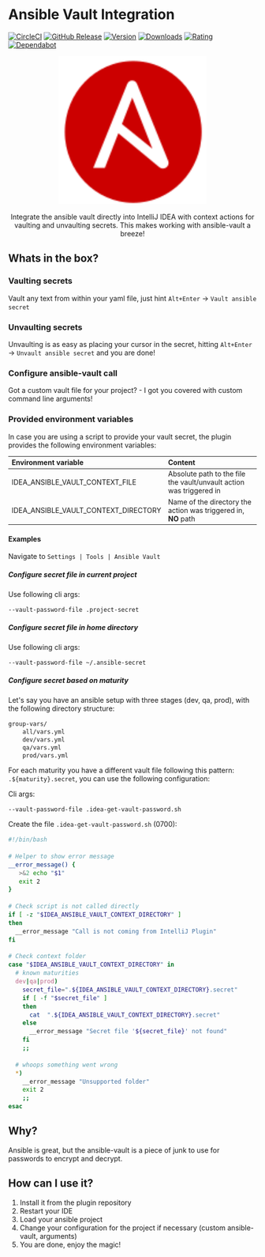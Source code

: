 Ansible Vault Integration
===
[![CircleCI](https://circleci.com/gh/timo-reymann/idea-ansible-vault-integration.svg?style=shield)](https://app.circleci.com/pipelines/github/timo-reymann/idea-ansible-vault-integration)
[![GitHub Release](https://img.shields.io/github/v/tag/timo-reymann/idea-ansible-vault-integration.svg?label=version)](https://github.com/timo-reymann/idea-ansible-vault-integration/releases)
[![Version](https://img.shields.io/jetbrains/plugin/v/14353-ansible-vault-integration)](https://plugins.jetbrains.com/plugin/14353-ansible-vault-integration/versions)
[![Downloads](https://img.shields.io/jetbrains/plugin/d/14353-ansible-vault-integration)](https://plugins.jetbrains.com/plugin/14353-ansible-vault-integration)
[![Rating](https://img.shields.io/jetbrains/plugin/r/rating/14353-ansible-vault-integration)](https://plugins.jetbrains.com/plugin/14353-ansible-vault-integration/reviews)
[![Dependabot](https://badgen.net/badge/Dependabot/enabled/green?icon=dependabot)](https://dependabot.com/)

<p align="center">
	<img width="300" src="./src/main/resources/META-INF/pluginIcon.svg">
</p>

<p align="center">
	Integrate the ansible vault directly into IntelliJ IDEA with context actions for vaulting and unvaulting secrets. This
	makes working with ansible-vault a breeze!
</p>

## Whats in the box?

### Vaulting secrets

Vault any text from within your yaml file, just hint ``Alt+Enter`` -> ``Vault ansible secret``

### Unvaulting secrets

Unvaulting is as easy as placing your cursor in the secret, hitting ``Alt+Enter`` -> ``Unvault ansible secret`` and you
are done!

### Configure ansible-vault call

Got a custom vault file for your project? - I got you covered with custom command line arguments!

### Provided environment variables

In case you are using a script to provide your vault secret, the plugin provides the following environment variables:

| Environment variable                  | Content                                                               |
| :------------------------------------ | :-------------------------------------------------------------------- |
| IDEA_ANSIBLE_VAULT_CONTEXT_FILE       | Absolute path to the file the vault/unvault action was triggered in   |
| IDEA_ANSIBLE_VAULT_CONTEXT_DIRECTORY  | Name of the directory the action was triggered in, **NO** path        |

#### Examples

Navigate to `Settings | Tools | Ansible Vault`

##### Configure secret file in current project

Use following cli args:

```
--vault-password-file .project-secret
```

##### Configure secret file in home directory

Use following cli args:

```
--vault-password-file ~/.ansible-secret
```

##### Configure secret based on maturity

Let's say you have an ansible setup with three stages (dev, qa, prod), with the following directory structure:

```
group-vars/
    all/vars.yml
    dev/vars.yml
    qa/vars.yml
    prod/vars.yml
```

For each maturity you have a different vault file following this pattern: `.${maturity}.secret`, you can use the following
configuration:

Cli args:
```
--vault-password-file .idea-get-vault-password.sh
```

Create the file `.idea-get-vault-password.sh` (0700):

```bash
#!/bin/bash

# Helper to show error message
__error_message() {
   >&2 echo "$1"
   exit 2
}

# Check script is not called directly
if [ -z "$IDEA_ANSIBLE_VAULT_CONTEXT_DIRECTORY" ]
then
  __error_message "Call is not coming from IntelliJ Plugin"
fi

# Check context folder
case "$IDEA_ANSIBLE_VAULT_CONTEXT_DIRECTORY" in
  # known maturities
  dev|qa|prod)
    secret_file=".${IDEA_ANSIBLE_VAULT_CONTEXT_DIRECTORY}.secret"
    if [ -f "$secret_file" ]
    then
      cat  ".${IDEA_ANSIBLE_VAULT_CONTEXT_DIRECTORY}.secret"
    else
      __error_message "Secret file '${secret_file}' not found"
    fi
    ;;

  # whoops something went wrong
  *)
    __error_message "Unsupported folder"
    exit 2
    ;;
esac
```

## Why?

Ansible is great, but the ansible-vault is a piece of junk to use for passwords to encrypt and decrypt.

## How can I use it?

1. Install it from the plugin repository
2. Restart your IDE
3. Load your ansible project
4. Change your configuration for the project if necessary (custom ansible-vault, arguments)
5. You are done, enjoy the magic!
